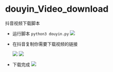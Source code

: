 # douyin_Video_download
抖音视频下载脚本


- 运行脚本 
	`python3 douyin.py`
	![](https://i.imgur.com/Mju9HsL.jpg)

- 在抖音复制你需要下载视频的链接

	![](https://i.imgur.com/vFmfspK.jpg)
	![](https://i.imgur.com/IdCpHIe.jpg)
- 下载完成
 ![](https://i.imgur.com/2JtmDao.jpg)


